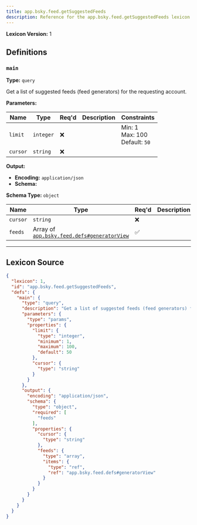 ```yaml
---
title: app.bsky.feed.getSuggestedFeeds
description: Reference for the app.bsky.feed.getSuggestedFeeds lexicon
---
```

**Lexicon Version:** 1

## Definitions

<a name="main"></a>
### `main`

**Type:** `query`

Get a list of suggested feeds (feed generators) for the requesting account.

**Parameters:**

| Name | Type | Req'd  | Description | Constraints |
|------|------|----------|-------------|-------------|
| `limit` | `integer` | ❌  |  | Min: 1<br/>Max: 100<br/>Default: `50` |
| `cursor` | `string` | ❌  |  |  |
**Output:**

- **Encoding:** `application/json`
- **Schema:**

**Schema Type:** `object`

| Name | Type | Req'd  | Description | Constraints |
|------|------|----------|-------------|-------------|
| `cursor` | `string` | ❌  |  |  |
| `feeds` | Array of [`app.bsky.feed.defs#generatorView`](/lexicons/app/bsky/feed/defs#generatorView) | ✅  |  |  |

---

## Lexicon Source
```json
{
  "lexicon": 1,
  "id": "app.bsky.feed.getSuggestedFeeds",
  "defs": {
    "main": {
      "type": "query",
      "description": "Get a list of suggested feeds (feed generators) for the requesting account.",
      "parameters": {
        "type": "params",
        "properties": {
          "limit": {
            "type": "integer",
            "minimum": 1,
            "maximum": 100,
            "default": 50
          },
          "cursor": {
            "type": "string"
          }
        }
      },
      "output": {
        "encoding": "application/json",
        "schema": {
          "type": "object",
          "required": [
            "feeds"
          ],
          "properties": {
            "cursor": {
              "type": "string"
            },
            "feeds": {
              "type": "array",
              "items": {
                "type": "ref",
                "ref": "app.bsky.feed.defs#generatorView"
              }
            }
          }
        }
      }
    }
  }
}
```
